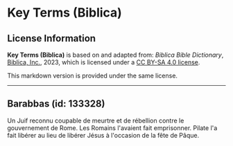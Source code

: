 # Key Terms (Biblica)

## License Information

**Key Terms (Biblica)** is based on and adapted from: _Biblica Bible Dictionary_, [Biblica, Inc.](https://www.biblica.com/), 2023, which is licensed under a [CC BY-SA 4.0 license](https://creativecommons.org/licenses/by-sa/4.0/legalcode.en).

This markdown version is provided under the same license.



--------------------------------

## Barabbas (id: 133328)

Un Juif reconnu coupable de meurtre et de rébellion contre le gouvernement de Rome. Les Romains l'avaient fait emprisonner. Pilate l'a fait libérer au lieu de libérer Jésus à l'occasion de la fête de Pâque.


